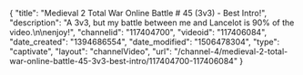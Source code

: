 {
    "title": "Medieval 2 Total War Online Battle # 45 (3v3) - Best Intro!",
    "description": "A 3v3, but my battle between me and Lancelot is 90% of the video.\n\nenjoy!",
    "channelid": "117404700",
    "videoid": "117406084",
    "date_created": "1394686554",
    "date_modified": "1506478304",
    "type": "captivate",
    "layout": "channelVideo",
    "url": "\/channel-4\/medieval-2-total-war-online-battle-45-3v3-best-intro\/117404700-117406084"
}